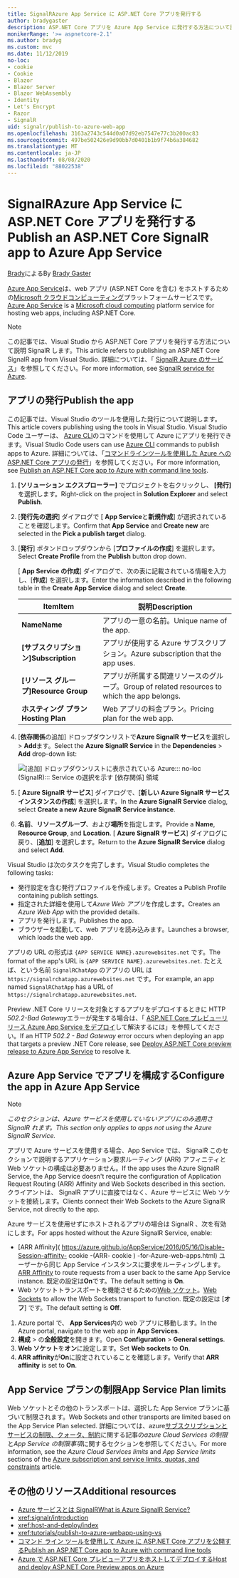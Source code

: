 ```yaml
---
title: SignalRAzure App Service に ASP.NET Core アプリを発行する
author: bradygaster
description: ASP.NET Core アプリを Azure App Service に発行する方法について説明 SignalR します。
monikerRange: '>= aspnetcore-2.1'
ms.author: bradyg
ms.custom: mvc
ms.date: 11/12/2019
no-loc:
- cookie
- Cookie
- Blazor
- Blazor Server
- Blazor WebAssembly
- Identity
- Let's Encrypt
- Razor
- SignalR
uid: signalr/publish-to-azure-web-app
ms.openlocfilehash: 3163a2743c544d0a07d92eb7547e77c3b200ac83
ms.sourcegitcommit: 497be502426e9d90bb7d0401b1b9f74b6a384682
ms.translationtype: MT
ms.contentlocale: ja-JP
ms.lasthandoff: 08/08/2020
ms.locfileid: "88022538"
---
```

# <a name="publish-an-aspnet-core-no-locsignalr-app-to-azure-app-service"></a><span data-ttu-id="dcd1b-103">SignalRAzure App Service に ASP.NET Core アプリを発行する</span><span class="sxs-lookup"><span data-stu-id="dcd1b-103">Publish an ASP.NET Core SignalR app to Azure App Service</span></span>

<span data-ttu-id="dcd1b-104">[Brady](https://twitter.com/bradygaster)による</span><span class="sxs-lookup"><span data-stu-id="dcd1b-104">By [Brady Gaster](https://twitter.com/bradygaster)</span></span>

<span data-ttu-id="dcd1b-105">[Azure App Service](/azure/app-service/app-service-web-overview)は、web アプリ (ASP.NET Core を含む) をホストするための[Microsoft クラウドコンピューティング](https://azure.microsoft.com/)プラットフォームサービスです。</span><span class="sxs-lookup"><span data-stu-id="dcd1b-105">[Azure App Service](/azure/app-service/app-service-web-overview) is a [Microsoft cloud computing](https://azure.microsoft.com/) platform service for hosting web apps, including ASP.NET Core.</span></span>

> [!NOTE]
> <span data-ttu-id="dcd1b-106">この記事では、Visual Studio から ASP.NET Core アプリを発行する方法について説明 SignalR します。</span><span class="sxs-lookup"><span data-stu-id="dcd1b-106">This article refers to publishing an ASP.NET Core SignalR app from Visual Studio.</span></span> <span data-ttu-id="dcd1b-107">詳細については、「 [ SignalR Azure のサービス](https://azure.microsoft.com/services/signalr-service)」を参照してください。</span><span class="sxs-lookup"><span data-stu-id="dcd1b-107">For more information, see [SignalR service for Azure](https://azure.microsoft.com/services/signalr-service).</span></span>

## <a name="publish-the-app"></a><span data-ttu-id="dcd1b-108">アプリの発行</span><span class="sxs-lookup"><span data-stu-id="dcd1b-108">Publish the app</span></span>

<span data-ttu-id="dcd1b-109">この記事では、Visual Studio のツールを使用した発行について説明します。</span><span class="sxs-lookup"><span data-stu-id="dcd1b-109">This article covers publishing using the tools in Visual Studio.</span></span> <span data-ttu-id="dcd1b-110">Visual Studio Code ユーザーは、 [Azure CLI](/cli/azure)のコマンドを使用して Azure にアプリを発行できます。</span><span class="sxs-lookup"><span data-stu-id="dcd1b-110">Visual Studio Code users can use [Azure CLI](/cli/azure) commands to publish apps to Azure.</span></span> <span data-ttu-id="dcd1b-111">詳細については、「[コマンドラインツールを使用した Azure への ASP.NET Core アプリの発行](/azure/app-service/app-service-web-get-started-dotnet)」を参照してください。</span><span class="sxs-lookup"><span data-stu-id="dcd1b-111">For more information, see [Publish an ASP.NET Core app to Azure with command line tools](/azure/app-service/app-service-web-get-started-dotnet).</span></span>

1. <span data-ttu-id="dcd1b-112">**[ソリューション エクスプローラー]** でプロジェクトを右クリックし、 **[発行]** を選択します。</span><span class="sxs-lookup"><span data-stu-id="dcd1b-112">Right-click on the project in **Solution Explorer** and select **Publish**.</span></span>

1. <span data-ttu-id="dcd1b-113">[**発行先の選択**] ダイアログで [ **App Service**と**新規作成**] が選択されていることを確認します。</span><span class="sxs-lookup"><span data-stu-id="dcd1b-113">Confirm that **App Service** and **Create new** are selected in the **Pick a publish target** dialog.</span></span>

1. <span data-ttu-id="dcd1b-114">[**発行**] ボタンドロップダウンから [**プロファイルの作成**] を選択します。</span><span class="sxs-lookup"><span data-stu-id="dcd1b-114">Select **Create Profile** from the **Publish** button drop down.</span></span>

   <span data-ttu-id="dcd1b-115">[ **App Service の作成**] ダイアログで、次の表に記載されている情報を入力し、[**作成**] を選択します。</span><span class="sxs-lookup"><span data-stu-id="dcd1b-115">Enter the information described in the following table in the **Create App Service** dialog and select **Create**.</span></span>

   | <span data-ttu-id="dcd1b-116">Item</span><span class="sxs-lookup"><span data-stu-id="dcd1b-116">Item</span></span>               | <span data-ttu-id="dcd1b-117">説明</span><span class="sxs-lookup"><span data-stu-id="dcd1b-117">Description</span></span> |
   | ------------------ | ----------- |
   | <span data-ttu-id="dcd1b-118">**Name**</span><span class="sxs-lookup"><span data-stu-id="dcd1b-118">**Name**</span></span>           | <span data-ttu-id="dcd1b-119">アプリの一意の名前。</span><span class="sxs-lookup"><span data-stu-id="dcd1b-119">Unique name of the app.</span></span> |
   | <span data-ttu-id="dcd1b-120">**[サブスクリプション]**</span><span class="sxs-lookup"><span data-stu-id="dcd1b-120">**Subscription**</span></span>   | <span data-ttu-id="dcd1b-121">アプリが使用する Azure サブスクリプション。</span><span class="sxs-lookup"><span data-stu-id="dcd1b-121">Azure subscription that the app uses.</span></span> |
   | <span data-ttu-id="dcd1b-122">**[リソース グループ]**</span><span class="sxs-lookup"><span data-stu-id="dcd1b-122">**Resource Group**</span></span> | <span data-ttu-id="dcd1b-123">アプリが所属する関連リソースのグループ。</span><span class="sxs-lookup"><span data-stu-id="dcd1b-123">Group of related resources to which the app belongs.</span></span> |
   | <span data-ttu-id="dcd1b-124">**ホスティング プラン**</span><span class="sxs-lookup"><span data-stu-id="dcd1b-124">**Hosting Plan**</span></span>   | <span data-ttu-id="dcd1b-125">Web アプリの料金プラン。</span><span class="sxs-lookup"><span data-stu-id="dcd1b-125">Pricing plan for the web app.</span></span> |

1. <span data-ttu-id="dcd1b-126">[**依存関係**の追加] ドロップダウンリストで**Azure SignalR サービス**を選択し  >  **Add**ます。</span><span class="sxs-lookup"><span data-stu-id="dcd1b-126">Select the **Azure SignalR Service** in the **Dependencies** > **Add** drop-down list:</span></span>

   ![[追加] ドロップダウンリストに表示されている Azure::: no-loc (SignalR)::: Service の選択を示す [依存関係] 領域](publish-to-azure-web-app/_static/signalr-service-dependency.png)

1. <span data-ttu-id="dcd1b-128">[ **Azure SignalR サービス**] ダイアログで、[**新しい Azure SignalR サービスインスタンスの作成**] を選択します。</span><span class="sxs-lookup"><span data-stu-id="dcd1b-128">In the **Azure SignalR Service** dialog, select **Create a new Azure SignalR Service instance**.</span></span>

1. <span data-ttu-id="dcd1b-129">**名前**、**リソースグループ**、および**場所**を指定します。</span><span class="sxs-lookup"><span data-stu-id="dcd1b-129">Provide a **Name**, **Resource Group**, and **Location**.</span></span> <span data-ttu-id="dcd1b-130">[ **Azure SignalR サービス**] ダイアログに戻り、[**追加**] を選択します。</span><span class="sxs-lookup"><span data-stu-id="dcd1b-130">Return to the **Azure SignalR Service** dialog and select **Add**.</span></span>

<span data-ttu-id="dcd1b-131">Visual Studio は次のタスクを完了します。</span><span class="sxs-lookup"><span data-stu-id="dcd1b-131">Visual Studio completes the following tasks:</span></span>

* <span data-ttu-id="dcd1b-132">発行設定を含む発行プロファイルを作成します。</span><span class="sxs-lookup"><span data-stu-id="dcd1b-132">Creates a Publish Profile containing publish settings.</span></span>
* <span data-ttu-id="dcd1b-133">指定された詳細を使用して*Azure Web アプリ*を作成します。</span><span class="sxs-lookup"><span data-stu-id="dcd1b-133">Creates an *Azure Web App* with the provided details.</span></span>
* <span data-ttu-id="dcd1b-134">アプリを発行します。</span><span class="sxs-lookup"><span data-stu-id="dcd1b-134">Publishes the app.</span></span>
* <span data-ttu-id="dcd1b-135">ブラウザーを起動して、web アプリを読み込みます。</span><span class="sxs-lookup"><span data-stu-id="dcd1b-135">Launches a browser, which loads the web app.</span></span>

<span data-ttu-id="dcd1b-136">アプリの URL の形式は `{APP SERVICE NAME}.azurewebsites.net` です。</span><span class="sxs-lookup"><span data-stu-id="dcd1b-136">The format of the app's URL is `{APP SERVICE NAME}.azurewebsites.net`.</span></span> <span data-ttu-id="dcd1b-137">たとえば、という名前 `SignalRChatApp` のアプリの URL は `https://signalrchatapp.azurewebsites.net` です。</span><span class="sxs-lookup"><span data-stu-id="dcd1b-137">For example, an app named `SignalRChatApp` has a URL of `https://signalrchatapp.azurewebsites.net`.</span></span>

<span data-ttu-id="dcd1b-138">Preview .NET Core リリースを対象とするアプリをデプロイするときに HTTP *502.2-Bad Gateway*エラーが発生する場合は、「 [ASP.NET Core プレビューリリース Azure App Service をデプロイ](xref:host-and-deploy/azure-apps/index#deploy-aspnet-core-preview-release-to-azure-app-service)して解決するには」を参照してください。</span><span class="sxs-lookup"><span data-stu-id="dcd1b-138">If an HTTP *502.2 - Bad Gateway* error occurs when deploying an app that targets a preview .NET Core release, see [Deploy ASP.NET Core preview release to Azure App Service](xref:host-and-deploy/azure-apps/index#deploy-aspnet-core-preview-release-to-azure-app-service) to resolve it.</span></span>

## <a name="configure-the-app-in-azure-app-service"></a><span data-ttu-id="dcd1b-139">Azure App Service でアプリを構成する</span><span class="sxs-lookup"><span data-stu-id="dcd1b-139">Configure the app in Azure App Service</span></span>

> [!NOTE]
> <span data-ttu-id="dcd1b-140">*このセクションは、Azure サービスを使用していないアプリにのみ適用さ SignalR れます。*</span><span class="sxs-lookup"><span data-stu-id="dcd1b-140">*This section only applies to apps not using the Azure SignalR Service.*</span></span>
>
> <span data-ttu-id="dcd1b-141">アプリで Azure サービスを使用する場合、App Service では、 SignalR このセクションで説明するアプリケーション要求ルーティング (ARR) アフィニティと Web ソケットの構成は必要ありません。</span><span class="sxs-lookup"><span data-stu-id="dcd1b-141">If the app uses the Azure SignalR Service, the App Service doesn't require the configuration of Application Request Routing (ARR) Affinity and Web Sockets described in this section.</span></span> <span data-ttu-id="dcd1b-142">クライアントは、 SignalR アプリに直接ではなく、Azure サービスに Web ソケットを接続します。</span><span class="sxs-lookup"><span data-stu-id="dcd1b-142">Clients connect their Web Sockets to the Azure SignalR Service, not directly to the app.</span></span>

<span data-ttu-id="dcd1b-143">Azure サービスを使用せずにホストされるアプリの場合は SignalR 、次を有効にします。</span><span class="sxs-lookup"><span data-stu-id="dcd1b-143">For apps hosted without the Azure SignalR Service, enable:</span></span>

* <span data-ttu-id="dcd1b-144">[ARR Affinity]( https://azure.github.io/AppService/2016/05/16/Disable-Session-affinity- cookie -(ARR- cookie ) -for-Azure-web-apps.html) ユーザーから同じ App Service インスタンスに要求をルーティングします。</span><span class="sxs-lookup"><span data-stu-id="dcd1b-144">[ARR Affinity](https://azure.github.io/AppService/2016/05/16/Disable-Session-affinity-cookie-(ARR-cookie)-for-Azure-web-apps.html) to route requests from a user back to the same App Service instance.</span></span> <span data-ttu-id="dcd1b-145">既定の設定は**On**です。</span><span class="sxs-lookup"><span data-stu-id="dcd1b-145">The default setting is **On**.</span></span>
* <span data-ttu-id="dcd1b-146">Web ソケットトランスポートを機能させるための[Web ソケット](xref:fundamentals/websockets)。</span><span class="sxs-lookup"><span data-stu-id="dcd1b-146">[Web Sockets](xref:fundamentals/websockets) to allow the Web Sockets transport to function.</span></span> <span data-ttu-id="dcd1b-147">既定の設定は [**オフ**] です。</span><span class="sxs-lookup"><span data-stu-id="dcd1b-147">The default setting is **Off**.</span></span>

1. <span data-ttu-id="dcd1b-148">Azure portal で、 **App Services**内の web アプリに移動します。</span><span class="sxs-lookup"><span data-stu-id="dcd1b-148">In the Azure portal, navigate to the web app in **App Services**.</span></span>
1. <span data-ttu-id="dcd1b-149">**構成**  >  の**全般設定**を開きます。</span><span class="sxs-lookup"><span data-stu-id="dcd1b-149">Open **Configuration** > **General settings**.</span></span>
1. <span data-ttu-id="dcd1b-150">**Web ソケット**を**オン**に設定します。</span><span class="sxs-lookup"><span data-stu-id="dcd1b-150">Set **Web sockets** to **On**.</span></span>
1. <span data-ttu-id="dcd1b-151">**ARR affinity**が**On**に設定されていることを確認します。</span><span class="sxs-lookup"><span data-stu-id="dcd1b-151">Verify that **ARR affinity** is set to **On**.</span></span>

## <a name="app-service-plan-limits"></a><span data-ttu-id="dcd1b-152">App Service プランの制限</span><span class="sxs-lookup"><span data-stu-id="dcd1b-152">App Service Plan limits</span></span>

<span data-ttu-id="dcd1b-153">Web ソケットとその他のトランスポートは、選択した App Service プランに基づいて制限されます。</span><span class="sxs-lookup"><span data-stu-id="dcd1b-153">Web Sockets and other transports are limited based on the App Service Plan selected.</span></span> <span data-ttu-id="dcd1b-154">詳細については、azure[サブスクリプションとサービスの制限、クォータ、制約](/azure/azure-subscription-service-limits#app-service-limits)に関する記事の*azure Cloud Services の制限*と*App Service の制限事項*に関するセクションを参照してください。</span><span class="sxs-lookup"><span data-stu-id="dcd1b-154">For more information, see the *Azure Cloud Services limits* and *App Service limits* sections of the [Azure subscription and service limits, quotas, and constraints](/azure/azure-subscription-service-limits#app-service-limits) article.</span></span>

## <a name="additional-resources"></a><span data-ttu-id="dcd1b-155">その他のリソース</span><span class="sxs-lookup"><span data-stu-id="dcd1b-155">Additional resources</span></span>

* [<span data-ttu-id="dcd1b-156">Azure サービスとは SignalR</span><span class="sxs-lookup"><span data-stu-id="dcd1b-156">What is Azure SignalR Service?</span></span>](/azure/azure-signalr/signalr-overview)
* <xref:signalr/introduction>
* <xref:host-and-deploy/index>
* <xref:tutorials/publish-to-azure-webapp-using-vs>
* [<span data-ttu-id="dcd1b-157">コマンド ライン ツールを使用して Azure に ASP.NET Core アプリを公開する</span><span class="sxs-lookup"><span data-stu-id="dcd1b-157">Publish an ASP.NET Core app to Azure with command line tools</span></span>](/azure/app-service/app-service-web-get-started-dotnet)
* [<span data-ttu-id="dcd1b-158">Azure で ASP.NET Core プレビューアプリをホストしてデプロイする</span><span class="sxs-lookup"><span data-stu-id="dcd1b-158">Host and deploy ASP.NET Core Preview apps on Azure</span></span>](xref:host-and-deploy/azure-apps/index#deploy-aspnet-core-preview-release-to-azure-app-service)
